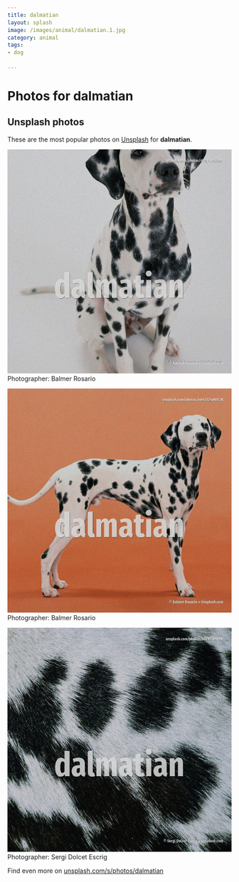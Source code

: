 ```yaml
---
title: dalmatian
layout: splash
image: /images/animal/dalmatian.1.jpg
category: animal
tags:
- dog

---
```

# Photos for dalmatian
 
## Unsplash photos
These are the most popular photos on [Unsplash](https://unsplash.com) for **dalmatian**.
 
![dalmatian](/images/animal/dalmatian.1.jpg)
Photographer:  Balmer Rosario
 
![dalmatian](/images/animal/dalmatian.2.jpg)
Photographer:  Balmer Rosario
 
![dalmatian](/images/animal/dalmatian.3.jpg)
Photographer:  Sergi Dolcet Escrig
 
Find even more on [unsplash.com/s/photos/dalmatian](https://unsplash.com/s/photos/dalmatian)
 
